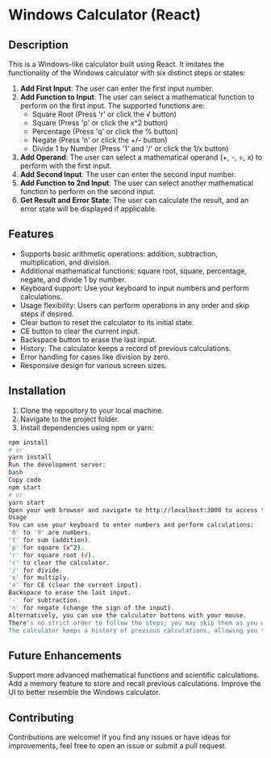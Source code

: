 # Windows Calculator (React)

## Description

This is a Windows-like calculator built using React. It imitates the functionality of the Windows calculator with six distinct steps or states:

1. **Add First Input**: The user can enter the first input number.
2. **Add Function to Input**: The user can select a mathematical function to perform on the first input. The supported functions are:
   - Square Root (Press 'r' or click the √ button)
   - Square (Press 'p' or click the x^2 button)
   - Percentage (Press 'q' or click the % button)
   - Negate (Press 'n' or click the +/- button)
   - Divide 1 by Number (Press '1' and '/' or click the 1/x button)
3. **Add Operand**: The user can select a mathematical operand (+, -, ÷, x) to perform with the first input.
4. **Add Second Input**: The user can enter the second input number.
5. **Add Function to 2nd Input**: The user can select another mathematical function to perform on the second input.
6. **Get Result and Error State**: The user can calculate the result, and an error state will be displayed if applicable.

## Features

- Supports basic arithmetic operations: addition, subtraction, multiplication, and division.
- Additional mathematical functions: square root, square, percentage, negate, and divide 1 by number.
- Keyboard support: Use your keyboard to input numbers and perform calculations.
- Usage flexibility: Users can perform operations in any order and skip steps if desired.
- Clear button to reset the calculator to its initial state.
- CE button to clear the current input.
- Backspace button to erase the last input.
- History: The calculator keeps a record of previous calculations.
- Error handling for cases like division by zero.
- Responsive design for various screen sizes.

## Installation

1. Clone the repository to your local machine.
2. Navigate to the project folder.
3. Install dependencies using npm or yarn:

```bash
npm install
# or
yarn install
Run the development server:
bash
Copy code
npm start
# or
yarn start
Open your web browser and navigate to http://localhost:3000 to access the calculator.
Usage
You can use your keyboard to enter numbers and perform calculations:
'0' to '9' are numbers.
't' for sum (addition).
'p' for square (x^2).
'r' for square root (√).
'c' to clear the calculator.
'/' for divide.
'x' for multiply.
'e' for CE (clear the current input).
Backspace to erase the last input.
'-' for subtraction.
'n' for negate (change the sign of the input).
Alternatively, you can use the calculator buttons with your mouse.
There's no strict order to follow the steps; you may skip them as you would with a usual calculator.
The calculator keeps a history of previous calculations, allowing you to review them.
```

## Future Enhancements

Support more advanced mathematical functions and scientific calculations.
Add a memory feature to store and recall previous calculations.
Improve the UI to better resemble the Windows calculator.

## Contributing

Contributions are welcome! If you find any issues or have ideas for improvements, feel free to open an issue or submit a pull request.
